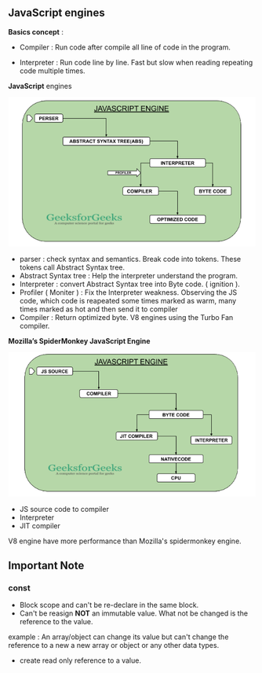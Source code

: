 ## JavaScript engines

**Basics concept** :

- Compiler : Run code after compile all line of code in the program.

- Interpreter : Run code line by line. Fast but slow when reading repeating code multiple times.

**JavaScript** engines

![javaScript Engines](Image/javaScript_engine.PNG)

- parser : check syntax and semantics. Break code into tokens. These tokens call Abstract Syntax tree.
- Abstract Syntax tree : Help the interpreter understand the program.
- Interpreter : convert Abstract Syntax tree into  Byte code. ( ignition ).
- Profiler ( Moniter ) : Fix the Interpreter weakness. Observing the JS code, which code is reapeated some times marked as warm, many times marked as hot and then send it to compiler
- Compiler : Return optimized byte. V8 engines using the Turbo Fan compiler.

**Mozilla’s SpiderMonkey JavaScript Engine**

![mozilla javaScript Engines](Image/Mozilla_JS_engine.PNG)
- JS source code to compiler
- Interpreter
- JIT compiler

V8 engine have more performance than Mozilla's spidermonkey engine.
## Important Note

### const
- Block scope and can't be re-declare in the same block.
- Can't be reasign **NOT** an immutable value. What not be changed is the reference to the value.

example : An array/object can change its value but can't change the reference to a new a new array or object or any other data types.
- create read only reference to a value.

